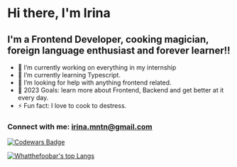 # Hi there, I'm Irina 



## I'm a Frontend Developer, cooking magician, foreign language enthusiast and forever learner!!

- 🔭 I’m currently working on everything in my internship
- 🌱 I’m currently learning Typescript.
- 🤔 I’m looking for help with anything frontend related.
- 🥅 2023 Goals: learn more about Frontend, Backend and get better at it every day.
- ⚡ Fun fact: I love to cook to destress.

### Connect with me: irina.mntn@gmail.com

[![Codewars Badge](https://www.codewars.com/users/whatthefoof/badges/large)](https://www.codewars.com/users/whatthefoof)

<!-- [![Whatthefoobar's github stats](https://github-readme-stats.vercel.app/api?username=whatthefoobar&theme=tokyonight&count_private=true)](https://github.com/anuraghazra/github-readme-stats) -->
<!-- [![Anurag's GitHub stats](https://github-readme-stats.vercel.app/api?username=whatthefoobar)](https://github.com/anuraghazra/github-readme-stats) -->


[![Whatthefoobar's top Langs](https://github-readme-stats.vercel.app/api/top-langs/?username=whatthefoobar&theme=tokyonight&count_private=true)](https://github.com/anuraghazra/github-readme-stats)

<!--
**whatthefoof/whatthefoof** is a ✨ _special_ ✨ repository because its `README.md` (this file) appears on your GitHub profile.

Here are some ideas to get you started:

- 🔭 I’m currently working on ...
- 🌱 I’m currently learning ...
- 👯 I’m looking to collaborate on ...
- 🤔 I’m looking for help with ...
- 💬 Ask me about ...
- 📫 How to reach me: ...
- 😄 Pronouns: ...
- ⚡ Fun fact: ...
-->
